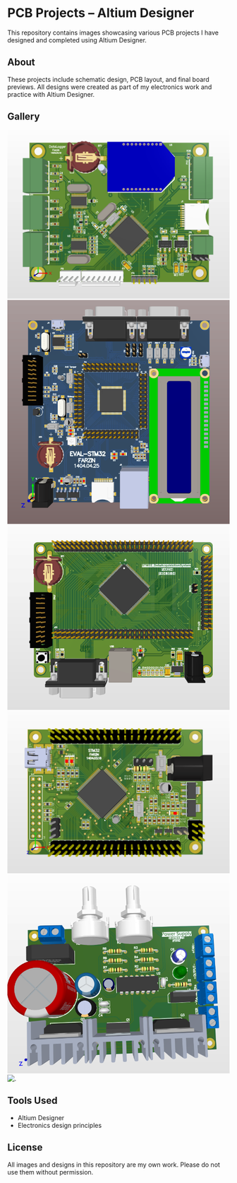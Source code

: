 # PCB Projects – Altium Designer

This repository contains images showcasing various PCB projects I have designed and completed using Altium Designer.

## About
These projects include schematic design, PCB layout, and final board previews. All designs were created as part of my electronics work and practice with Altium Designer.

## Gallery
![Data Logger](https://raw.githubusercontent.com/farzin12/my_project/7b24d9fc3c7048a5151dcc6667a7a3ce3639f412/DataLogger.PNG)
![Eval Stm32](https://raw.githubusercontent.com/farzin12/my_project/a1600b0cb7309edbd69437e67298ca262d971f62/Eval-Stm32.PNG)
![STM32 Data](https://raw.githubusercontent.com/farzin12/my_project/3d41711f00daf272bd8bf039698c410cf9ff06c0/STM32-Data.PNG)
![STM32](https://raw.githubusercontent.com/farzin12/my_project/88c67906e4e92920727c414a139c3bbcbee7862d/STM32.PNG)
![Power Supply](https://raw.githubusercontent.com/farzin12/my_project/4871f786b5df3e900bce90b80f9130363a790818/power%20supply.PNG)
![.](https://raw.githubusercontent.com/farzin12/my_project/blob/e56ff480ce5db545bbb39ba02c85cf00aa6c2c69/..PNG)

## Tools Used
- Altium Designer
- Electronics design principles

## License
All images and designs in this repository are my own work. Please do not use them without permission.
